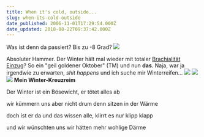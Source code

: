 ```yaml
---
title: When it's cold, outside...
slug: when-its-cold-outside
date_published: 2006-11-01T17:29:54.000Z
date_updated: 2018-08-22T09:37:42.000Z
---
```


Was ist denn da passiert? Bis zu -8 Grad?
![](//picdump.thafaker.de/performancing/cold.weather.png)

Absoluter Hammer. Der Winter hält mal wieder mit totaler [Brachialität Einzug](http://www.toms-area-x.de/wordpress/?p=372)? So ein "geil goldener Oktober" (TM) und nun **das**. Naja, war ja irgendwie zu erwarten, *shit happens* und ich suche mir Winterreifen...
![](//www.imageafter.com/dbase/images/objects/b3_objects006.jpg)
![](//www.sxc.hu/pic/m/s/sh/shortsands/428098_icicle.jpg)
![](//www.imageafter.com/dbase/images/nature_plants/b3_plants015.jpg)
**Mein Winter-Kreuzreim**

Der Winter ist ein Bösewicht, er tötet alles ab

wir kümmern uns aber nicht drum denn sitzen in der Wärme

doch ist er da und das wissen alle, klirrt es nur klipp klapp

und wir wünschten uns wir hätten mehr wohlige Därme
